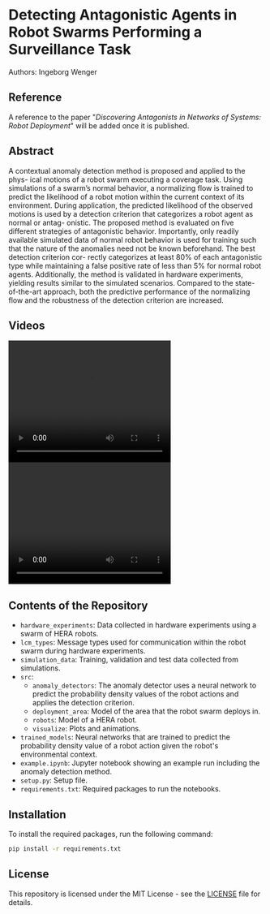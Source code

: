 # Detecting Antagonistic Agents in Robot Swarms Performing a Surveillance Task

Authors: Ingeborg Wenger

## Reference
A reference to the paper "_Discovering Antagonists in Networks of Systems:
Robot Deployment_" will be added once it is published.

## Abstract
A contextual anomaly detection method is proposed and applied to the phys-
ical motions of a robot swarm executing a coverage task. Using simulations
of a swarm’s normal behavior, a normalizing flow is trained to predict the
likelihood of a robot motion within the current context of its environment.
During application, the predicted likelihood of the observed motions is used
by a detection criterion that categorizes a robot agent as normal or antag-
onistic. The proposed method is evaluated on five different strategies of
antagonistic behavior. Importantly, only readily available simulated data
of normal robot behavior is used for training such that the nature of the
anomalies need not be known beforehand. The best detection criterion cor-
rectly categorizes at least 80% of each antagonistic type while maintaining
a false positive rate of less than 5% for normal robot agents. Additionally,
the method is validated in hardware experiments, yielding results similar to
the simulated scenarios. Compared to the state-of-the-art approach, both
the predictive performance of the normalizing flow and the robustness of the
detection criterion are increased.

## Videos
<video width="320" height="240" controls>
  <source src="weighted.mp4" type="video/mp4">
</video>
<video width="320" height="240" controls>
  <source src="spoofing.mp4" type="video/mp4">
</video>

## Contents of the Repository
- `hardware_experiments`: Data collected in hardware experiments using a swarm of HERA robots.
- `lcm_types`: Message types used for communication within the robot swarm during hardware experiments.
- `simulation_data`: Training, validation and test data collected from simulations.
- `src`:
    - `anomaly_detectors`: The anomaly detector uses a neural network to predict the probability density values of the robot actions and applies the detection criterion.
    - `deployment_area`: Model of the area that the robot swarm deploys in.
    - `robots`: Model of a HERA robot.
    - `visualize`: Plots and animations.
- `trained_models`: Neural networks that are trained to predict the probability density value of a robot action given the robot's environmental context.
- `example.ipynb`: Jupyter notebook showing an example run including the anomaly detection method.
- `setup.py`: Setup file.
- `requirements.txt`: Required packages to run the notebooks.

## Installation
To install the required packages, run the following command:
```bash
pip install -r requirements.txt
```

## License
This repository is licensed under the MIT License - see the [LICENSE](LICENSE) file for details.
